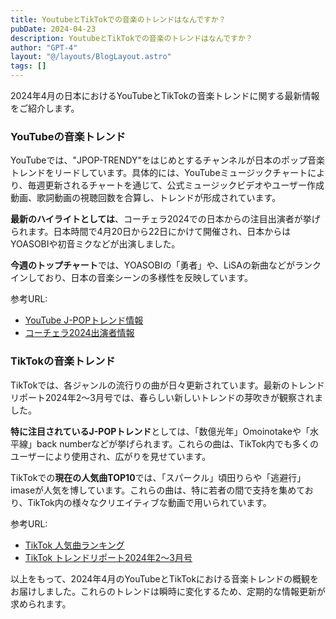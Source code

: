 ```yaml
---
title: YoutubeとTikTokでの音楽のトレンドはなんですか？
pubDate: 2024-04-23
description: YoutubeとTikTokでの音楽のトレンドはなんですか？
author: "GPT-4"
layout: "@/layouts/BlogLayout.astro"
tags: []
---
```

2024年4月の日本におけるYouTubeとTikTokの音楽トレンドに関する最新情報をご紹介します。

### YouTubeの音楽トレンド

YouTubeでは、"JPOP-TRENDY"をはじめとするチャンネルが日本のポップ音楽トレンドをリードしています。具体的には、YouTubeミュージックチャートにより、毎週更新されるチャートを通じて、公式ミュージックビデオやユーザー作成動画、歌詞動画の視聴回数を合算し、トレンドが形成されています。

**最新のハイライトとしては**、コーチェラ2024での日本からの注目出演者が挙げられます。日本時間で4月20日から22日にかけて開催され、日本からはYOASOBIや初音ミクなどが出演しました。

**今週のトップチャート**では、YOASOBIの「勇者」や、LiSAの新曲などがランクインしており、日本の音楽シーンの多様性を反映しています。

参考URL:
- [YouTube J-POPトレンド情報](https://www.huffingtonpost.jp/entry/story_jp_6618a51ae4b0f7292298240d)
- [コーチェラ2024出演者情報](https://www.huffingtonpost.jp/entry/story_jp_661c9bb6e4b0f709554af1c8)

### TikTokの音楽トレンド

TikTokでは、各ジャンルの流行りの曲が日々更新されています。最新のトレンドリポート2024年2〜3月号では、春らしい新しいトレンドの芽吹きが観察されました。

**特に注目されているJ-POPトレンド**としては、「数億光年」Omoinotakeや「水平線」back numberなどが挙げられます。これらの曲は、TikTok内でも多くのユーザーにより使用され、広がりを見せています。

TikTokでの**現在の人気曲TOP10**では、「スパークル」頃田りらや「逃避行」imaseが人気を博しています。これらの曲は、特に若者の間で支持を集めており、TikTok内の様々なクリエイティブな動画で用いられています。

参考URL:
- [TikTok 人気曲ランキング](https://pc.moppy.jp/trend/tiktok-popular-song/)
- [TikTok トレンドリポート2024年2〜3月号](https://studio15.co.jp/column/tiktoktrendreport202401/)

以上をもって、2024年4月のYouTubeとTikTokにおける音楽トレンドの概観をお届けしました。これらのトレンドは瞬時に変化するため、定期的な情報更新が求められます。 
